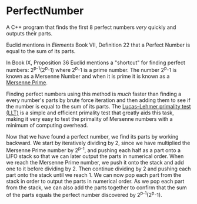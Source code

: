 # PerfectNumber
A C++ program that finds the first 8 perfect numbers *very* quickly and outputs their parts.

Euclid mentions in *Elements* Book VII, Definition 22 that a Perfect Number is equal to the sum of its parts.

In Book IX, Proposition 36 Euclid mentions a "shortcut" for finding perfect numbers: 2<sup>p-1</sup>(2<sup>p</sup>-1) where 2<sup>p</sup>-1 is a prime number.  The number 2<sup>p</sup>-1 is known as a Mersenne Number and when it is prime it is known as a [Mersenne Prime](https://en.wikipedia.org/wiki/Mersenne_prime/ "Mersenne Prime").

Finding perfect numbers using this method is *much* faster than finding a every number's parts by brute force iteration and then adding them to see if the number is equal to the sum of its parts.  The [Lucas–Lehmer primality test (LLT)](https://en.wikipedia.org/wiki/Lucas%E2%80%93Lehmer_primality_test) is a simple and efficient primality test that greatly aids this task, making it very easy to test the primality of Mersenne numbers with a minimum of computing overhead.

Now that we have found a perfect number, we find its parts by working backward.  We start by iteratively dividing by 2, since we have multiplied the Mersenne Prime number by 2<sup>p-1</sup>, and pushing each half as a part onto a LIFO stack so that we can later output the parts in numerical order.  When we reach the Mersenne Prime number, we push it onto the stack and add one to it before dividing by 2.   Then continue dividing by 2 and pushing each part onto the stack until we reach 1.   We can now pop each part from the stack in order to output the parts in numerical order.  As we pop each part from the stack, we can also add the parts together to confirm that the sum of the parts equals the perfect number discovered by 2<sup>p-1</sup>(2<sup>p</sup>-1).
